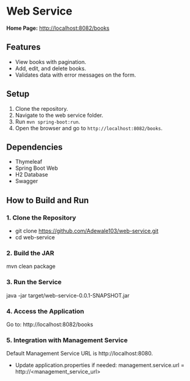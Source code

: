 # Web Service

**Home Page:** [http://localhost:8082/books](http://localhost:8082/books)

## Features
- View books with pagination.
- Add, edit, and delete books.
- Validates data with error messages on the form.

## Setup
1. Clone the repository.
2. Navigate to the web service folder.
3. Run `mvn spring-boot:run`.
4. Open the browser and go to `http://localhost:8082/books`.

## Dependencies
- Thymeleaf
- Spring Boot Web
- H2 Database
- Swagger

## How to Build and Run

### 1. Clone the Repository
- git clone https://github.com/Adewale103/web-service.git
- cd web-service

### 2.  Build the JAR
mvn clean package

### 3.  Run the Service
java -jar target/web-service-0.0.1-SNAPSHOT.jar

### 4.  Access the Application
Go to:
http://localhost:8082/books

### 5.  Integration with Management Service

Default Management Service URL is http://localhost:8080. 
- Update application.properties if needed:
management.service.url = http://<management_service_url>
